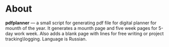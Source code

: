 # About
**pdfplanner** — a small script for generating pdf file for digital planner for mounth of the year. It generates a mounth page and five week pages for 5-day work week. Also adds a blank page with lines for free writing or project tracking\logging. Language is Russian.
